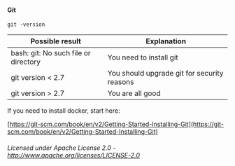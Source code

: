 #### Git

    git -version

| Possible result | Explanation |
|-----------------|-------------|
| bash: git: No such file or directory | You need to install git |
| git version < 2.7 | You should upgrade git for security reasons |
| git version > 2.7 | You are all good |

If you need to install docker, start here:

[https://git-scm.com/book/en/v2/Getting-Started-Installing-Git](https://git-scm.com/book/en/v2/Getting-Started-Installing-Git)

###### Licensed under Apache License 2.0 - http://www.apache.org/licenses/LICENSE-2.0
